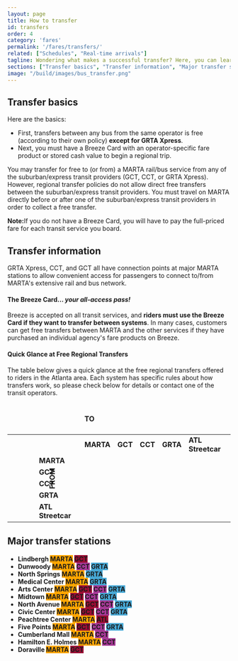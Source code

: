 ```yaml
---
layout: page
title: How to transfer
id: transfers
order: 4
category: 'fares'
permalink: '/fares/transfers/'
related: ["Schedules", "Real-time arrivals"]
tagline: Wondering what makes a successful transfer? Here, you can learn when, where, and how.
sections: ["Transfer basics", "Transfer information", "Major transfer stations"]
image: "/build/images/bus_transfer.png"
---
```


## Transfer basics

<p>
	Here are the basics:
</p>
<ul>
	<li>
		First, transfers between any bus from the same operator is free (according to their own policy) <strong>except for GRTA Xpress</strong>.
	</li>
	<li>
		Next, you must have a Breeze Card with an operator-specific fare product or stored cash value to begin a regional trip.
	</li>
</ul>	
<p>You may transfer for free to (or from) a MARTA rail/bus service from any of the suburban/express transit providers (GCT, CCT, or GRTA Xpress). However, regional transfer policies do not allow direct free transfers between the suburban/express transit providers. You must travel on MARTA directly before or after one of the suburban/express transit providers in order to collect a free transfer.</p>
<p><strong>Note:</strong>If you do not have a Breeze Card, you will have to pay the full-priced fare for each transit service you board.</p>


## Transfer information

<p>GRTA Xpress, CCT, and GCT all have connection points at major MARTA stations to allow convenient access for passengers to connect to/from MARTA's extensive rail and bus network.
</p>
<h4>The Breeze Card...
    <em>your all-access pass!</em>
</h4>
<p>
    Breeze is accepted on all transit services, and
    <strong>riders must use the Breeze Card if they want to transfer between systems</strong>. In many cases, customers can get free transfers between MARTA and the other services if they have purchased an individual agency's fare products on Breeze.
</p>
<h4>Quick Glance at Free Regional Transfers</h4>
<p>The table below gives a quick glance at the free regional transfers offered to riders in the Atlanta area. Each system has specific rules about how transfers work, so please check below for details or contact one of the transit operators.</p>
<table class="table">
    <thead>
        <tr>
            <td style=" border: 0px !important;"></td>
            <td style=" border: 0px;"></td>
            <td colspan="5" class="text-center"><h4>TO</h4></td>
        </tr>
    </thead>
    <tbody>
        <tr>
            <td rowspan="6" style="width:20px;position:relative;left:70px;-webkit-transform:rotate(-90deg);-moz-transform:rotate(-90deg);-o-transform: rotate(-90deg); z-index:-1000;"><h4>FROM</h4></td>
            <td></td>
            <td class="text-center">
                <strong>MARTA</strong>
            </td>
            <td class="text-center">
                <strong>GCT</strong>
            </td>
            <td class="text-center">
                <strong>CCT</strong>
            </td>
            <td class="text-center">
                <strong>GRTA</strong>
            </td>
            <td class="text-center">
                <strong>ATL Streetcar</strong>
            </td>
        </tr>
        <tr>
            <td>
                <strong>MARTA</strong>
            </td>
            <td class="text-center success"><a class="transfer" href="#from-marta"><span class="glyphicon glyphicon-ok" title="Free transfer allowed."></span></a>
            </td>
            <td class="text-center success"><a class="transfer" href="#from-marta"><span class="glyphicon glyphicon-ok" title="Free transfer allowed."></span></a>
            </td>
            <td class="text-center success"><a class="transfer" href="#from-marta"><span class="glyphicon glyphicon-ok" title="Free transfer allowed."></span></a>
            </td>
            <td class="text-center success"><a class="transfer" href="#from-marta"><span class="glyphicon glyphicon-ok" title="Free transfer allowed."></span></a>
            </td>
            <td class="text-center success"><a class="transfer" href="#from-grta"><span class="glyphicon glyphicon-ok" title="Free transfer allowed."></span></a>
            </td>
        </tr>
        <tr>
            <td>
                <strong>GCT</strong>
            </td>
            <td class="text-center success"><a class="transfer" href="#from-gct"><span class="glyphicon glyphicon-ok" title="Free transfer allowed."></span></a>
            </td>
            <td class="text-center success"><a class="transfer" href="#from-gct"><span class="glyphicon glyphicon-ok" title="Free transfer allowed."></span></a>
            </td>
            <td class="text-center danger"><a class="transfer" href="#sub-exp"><span class="glyphicon glyphicon-remove" title="Free transfer not allowed."></span></a>
            </td>
            <td class="text-center danger"><a class="transfer" href="#sub-exp"><span class="glyphicon glyphicon-remove" title="Free transfer not allowed."></span></a>
            </td>
            <td class="text-center danger"><a class="transfer" href="#from-grta"><span class="glyphicon glyphicon-remove" title="Free transfer not allowed."></span></a>
            </td>
        </tr>
        <tr>
            <td>
                <strong>CCT</strong>
            </td>
            <td class="text-center success"><a class="transfer" href="#from-cct"><span class="glyphicon glyphicon-ok" title="Free transfer allowed."></span></a>
            </td>
            <td class="text-center danger"><a class="transfer" href="#sub-exp"><span class="glyphicon glyphicon-remove" title="Free transfer not allowed."></span></a>
            </td>
            <td class="text-center success"><a class="transfer" href="#from-cct"><span class="glyphicon glyphicon-ok" title="Free transfer allowed."></span></a>
            </td>
            <td class="text-center danger"><a class="transfer" href="#sub-exp"><span class="glyphicon glyphicon-remove" title="Free transfer not allowed."></span></a>
            </td>
            <td class="text-center danger"><a class="transfer" href="#from-grta"><span class="glyphicon glyphicon-remove" title="Free transfer not allowed."></span></a>
            </td>
        </tr>
        <tr>
            <td>
                <strong>GRTA</strong>
            </td>
            <td class="text-center success"><a class="transfer" href="#from-grta"><span class="glyphicon glyphicon-ok" title="Free transfer allowed."></span></a>
            </td>
            <td class="text-center danger"><a class="transfer" href="#sub-exp"><span class="glyphicon glyphicon-remove" title="Free transfer not allowed."></span></a>
            </td>
            <td class="text-center danger"><a class="transfer" href="#sub-exp"><span class="glyphicon glyphicon-remove" title="Free transfer not allowed."></span></a>
            </td>
            <td class="text-center danger"><a class="transfer" href="#from-grta"><span class="glyphicon glyphicon-remove" title="Free transfer not allowed."></span></a>
            </td>
            <td class="text-center danger"><a class="transfer" href="#from-grta"><span class="glyphicon glyphicon-remove" title="Free transfer not allowed."></span></a>
            </td>
        </tr>
        <tr>
            <td>
                <strong>ATL Streetcar</strong>
            </td>
            <td class="text-center warning"><a class="transfer" href="#from-grta"><span class="glyphicon glyphicon-question-sign" title="Free transfer allowed."></span></a>
            </td>
            <td class="text-center danger"><a class="transfer" href="#sub-exp"><span class="glyphicon glyphicon-remove" title="Free transfer not allowed."></span></a>
            </td>
            <td class="text-center danger"><a class="transfer" href="#sub-exp"><span class="glyphicon glyphicon-remove" title="Free transfer not allowed."></span></a>
            </td>
            <td class="text-center danger"><a class="transfer" href="#from-grta"><span class="glyphicon glyphicon-remove" title="Free transfer not allowed."></span></a>
            </td>
            <td class="text-center danger"><a class="transfer" href="#from-grta"><span class="glyphicon glyphicon-remove" title="Free transfer not allowed."></span></a>
            </td>
        </tr>
    </tbody>
</table>

## Major transfer stations

<h4>
    <div class="row">
    <div class="col-md-6">
        <ul class="list-group">
            <li class="list-group-item">Lindbergh
                <span class="badge" style="background:orange;">MARTA</span>
                <span class="badge" style="background:rgb(154, 14, 52);">GCT</span>
            </li>
            <li class="list-group-item">Dunwoody
                <span class="badge" style="background:orange;">MARTA</span>
                <span class="badge" style="background:rgb(165, 56, 149);">CCT</span>
                <span class="badge" style="background:rgb(71, 168, 213);">GRTA</span>
            </li>
            <li class="list-group-item">North Springs
                <span class="badge" style="background:orange;">MARTA</span>
                <span class="badge" style="background:rgb(71, 168, 213);">GRTA</span>
            </li>
            <li class="list-group-item">Medical Center
                <span class="badge" style="background:orange;">MARTA</span>
                <span class="badge" style="background:rgb(71, 168, 213);">GRTA</span>
            </li>
            <li class="list-group-item">Arts Center
                <span class="badge" style="background:orange;">MARTA</span>
                <span class="badge" style="background:rgb(154, 14, 52);">GCT</span>
                <span class="badge" style="background:rgb(165, 56, 149);">CCT</span>
                <span class="badge" style="background:rgb(71, 168, 213);">GRTA</span>
            </li>
            <li class="list-group-item">Midtown
                <span class="badge" style="background:orange;">MARTA</span>
                <span class="badge" style="background:rgb(154, 14, 52);">GCT</span>
                <span class="badge" style="background:rgb(165, 56, 149);">CCT</span>
                <span class="badge" style="background:rgb(71, 168, 213);">GRTA</span>
            </li>
            <li class="list-group-item">North Avenue
                <span class="badge" style="background:orange;">MARTA</span>
                <span class="badge" style="background:rgb(154, 14, 52);">GCT</span>
                <span class="badge" style="background:rgb(165, 56, 149);">CCT</span>
                <span class="badge" style="background:rgb(71, 168, 213);">GRTA</span>
            </li>
            <li class="list-group-item">Civic Center
                <span class="badge" style="background:orange;">MARTA</span>
                <span class="badge" style="background:rgb(154, 14, 52);">GCT</span>
                <span class="badge" style="background:rgb(165, 56, 149);">CCT</span>
                <span class="badge" style="background:rgb(71, 168, 213);">GRTA</span>
            </li>
            <li class="list-group-item">Peachtree Center
                <span class="badge" style="background:orange;">MARTA</span>
                <span class="badge" style="background:rgb(154, 14, 52);">ATL</span>
            </li>
            <li class="list-group-item">Five Points
                <span class="badge" style="background:orange;">MARTA</span>
                <span class="badge" style="background:rgb(154, 14, 52);">GCT</span>
                <span class="badge" style="background:rgb(165, 56, 149);">CCT</span>
                <span class="badge" style="background:rgb(71, 168, 213);">GRTA</span>
            </li>
            <li class="list-group-item">Cumberland Mall
                <span class="badge" style="background:orange;">MARTA</span>
                <span class="badge" style="background:rgb(165, 56, 149);">CCT</span>
            </li>
            <li class="list-group-item">Hamilton E. Holmes
                <span class="badge" style="background:orange;">MARTA</span>
                <span class="badge" style="background:rgb(165, 56, 149);">CCT</span>
            </li>
            <li class="list-group-item">Doraville
                <span class="badge" style="background:orange;">MARTA</span>
                <span class="badge" style="background:rgb(154, 14, 52);">GCT</span>
            </li>
        </ul>
    </div>
    </div>
</h4>